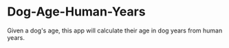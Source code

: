 # Dog-Age-Human-Years
 Given a dog's age, this app will calculate their age in dog years from human years.
